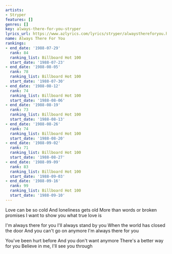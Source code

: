 ```yaml
---
artists:
- Stryper
features: []
genres: []
key: always-there-for-you-stryper
lyrics_url: https://www.azlyrics.com/lyrics/stryper/alwaysthereforyou.html
name: Always There For You
rankings:
- end_date: '1988-07-29'
  rank: 84
  ranking_list: Billboard Hot 100
  start_date: '1988-07-23'
- end_date: '1988-08-05'
  rank: 78
  ranking_list: Billboard Hot 100
  start_date: '1988-07-30'
- end_date: '1988-08-12'
  rank: 74
  ranking_list: Billboard Hot 100
  start_date: '1988-08-06'
- end_date: '1988-08-19'
  rank: 73
  ranking_list: Billboard Hot 100
  start_date: '1988-08-13'
- end_date: '1988-08-26'
  rank: 74
  ranking_list: Billboard Hot 100
  start_date: '1988-08-20'
- end_date: '1988-09-02'
  rank: 71
  ranking_list: Billboard Hot 100
  start_date: '1988-08-27'
- end_date: '1988-09-09'
  rank: 83
  ranking_list: Billboard Hot 100
  start_date: '1988-09-03'
- end_date: '1988-09-16'
  rank: 99
  ranking_list: Billboard Hot 100
  start_date: '1988-09-10'
---
```



Love can be so cold 
And loneliness gets old 
More than words or broken promises 
I want to show you what true love is 


I'm always there for you 
I'll always stand by you 
When the world has closed the door 
And you can't go on anymore 
I'm always there for you 


You've been hurt before 
And you don't want anymore 
There's a better way for you 
Believe in me, I'll see you through 





